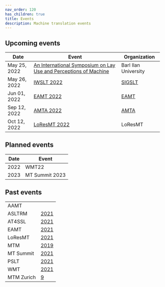 ```yaml
---
nav_order: 120
has_children: true
title: Events
description: Machine translation events
---
```


## Upcoming events

| Date | Event | Organization |
| ---- | ---- | ---- |
| May 25, 2022 | [An International Symposium on Lay Use and Perceptions of Machine](https://www.linkedin.com/dms/C4D06AQHt8KKvlxswhA/messaging-attachmentFile/0/1641848178898?m=AQL-3zWbIFlXwwAAAX5PO1tKZwCeYS5-DhEemNEl4ymIVAYZ9Rf6vrRzCw&ne=1&v=beta&t=HUcW-WEa5xHt0r4avXuyJ0Yk8n-Apt6EKYvfbRSHdpQ) |  Barl Ilan University  |
| May 26, 2022 | [IWSLT 2022](iwslt2022.md) | [SIGSLT](/associations/SIGSLT.md) |
| Jun 01, 2022 | [EAMT 2022](eamt2022.md) |  [EAMT](/associations/eamt.md)  |
| Sep 12, 2022 | [AMTA 2022](amta2022.md) | [AMTA](/associations/amta.md) |
| Oct 12, 2022 | [LoResMT 2022](loresmt2022.md) | LoResMT |


## Planned events

| Date | Event |
| ---- | ---- |
| 2022 | WMT22 |
| 2023 | MT Summit 2023 |


## Past events

|     |     |
| --- | --- |
| AAMT | |
| ASLTRM | [2021](asltrm2021.md) |
| AT4SSL | [2021](at4ssl2021.md) |
| EAMT | [2021]() |
| LoResMT| [2021](loresmt2021.md) |
| MTM | [2019](mtm2019.md) |
| MT Summit | [2021](mtsummit2021.md) |
| PSLT | [2021](pslt2021.md) |
| WMT | [2021](wmt21.md) |
| MTM Zurich | [9](zurich-9.md) |
